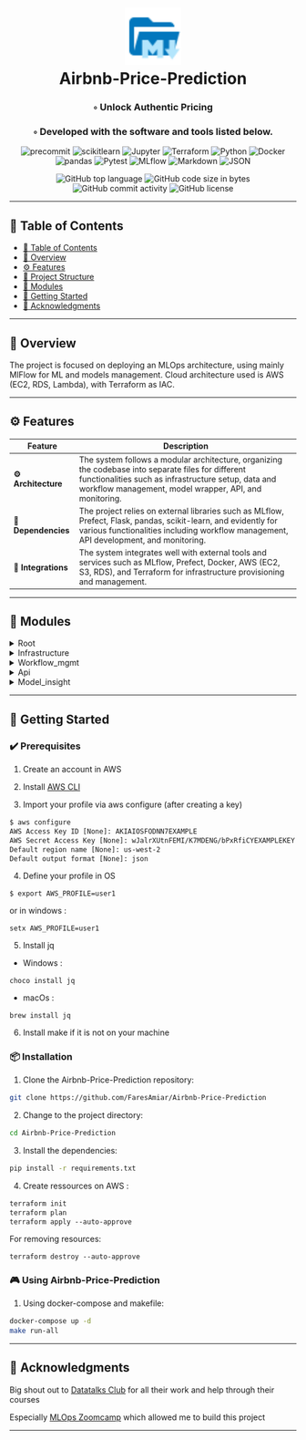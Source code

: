 <div align="center">
<h1 align="center">
<img src="https://raw.githubusercontent.com/PKief/vscode-material-icon-theme/ec559a9f6bfd399b82bb44393651661b08aaf7ba/icons/folder-markdown-open.svg" width="100" />
<br>Airbnb-Price-Prediction
</h1>
<h3>◦ Unlock Authentic Pricing</h3>
<h3>◦ Developed with the software and tools listed below.</h3>

<p align="center">
<img src="https://img.shields.io/badge/precommit-FAB040.svg?style&logo=pre-commit&logoColor=black" alt="precommit" />
<img src="https://img.shields.io/badge/scikitlearn-F7931E.svg?style&logo=scikit-learn&logoColor=white" alt="scikitlearn" />
<img src="https://img.shields.io/badge/Jupyter-F37626.svg?style&logo=Jupyter&logoColor=white" alt="Jupyter" />
<img src="https://img.shields.io/badge/Terraform-7B42BC.svg?style&logo=Terraform&logoColor=white" alt="Terraform" />
<img src="https://img.shields.io/badge/Python-3776AB.svg?style&logo=Python&logoColor=white" alt="Python" />
<img src="https://img.shields.io/badge/Docker-2496ED.svg?style&logo=Docker&logoColor=white" alt="Docker" />

<img src="https://img.shields.io/badge/pandas-150458.svg?style&logo=pandas&logoColor=white" alt="pandas" />
<img src="https://img.shields.io/badge/Pytest-0A9EDC.svg?style&logo=Pytest&logoColor=white" alt="Pytest" />
<img src="https://img.shields.io/badge/MLflow-0194E2.svg?style&logo=MLflow&logoColor=white" alt="MLflow" />
<img src="https://img.shields.io/badge/Markdown-000000.svg?style&logo=Markdown&logoColor=white" alt="Markdown" />
<img src="https://img.shields.io/badge/JSON-000000.svg?style&logo=JSON&logoColor=white" alt="JSON" />
</p>
<img src="https://img.shields.io/github/languages/top/FaresAmiar/Airbnb-Price-Prediction?style&color=5D6D7E" alt="GitHub top language" />
<img src="https://img.shields.io/github/languages/code-size/FaresAmiar/Airbnb-Price-Prediction?style&color=5D6D7E" alt="GitHub code size in bytes" />
<img src="https://img.shields.io/github/commit-activity/m/FaresAmiar/Airbnb-Price-Prediction?style&color=5D6D7E" alt="GitHub commit activity" />
<img src="https://img.shields.io/github/license/FaresAmiar/Airbnb-Price-Prediction?style&color=5D6D7E" alt="GitHub license" />
</div>

---

## 📒 Table of Contents
- [📒 Table of Contents](#-table-of-contents)
- [📍 Overview](#-overview)
- [⚙️ Features](#-features)
- [📂 Project Structure](#project-structure)
- [🧩 Modules](#modules)
- [🚀 Getting Started](#-getting-started)
- [👏 Acknowledgments](#-acknowledgments)

---


## 📍 Overview

The project is focused on deploying an MLOps architecture, using mainly MlFlow for ML and models management. Cloud architecture used is AWS (EC2, RDS, Lambda), with Terraform as IAC.

---

## ⚙️ Features

| Feature                | Description                                                                                                                                                                                               |
| ---------------------- | --------------------------------------------------------------------------------------------------------------------------------------------------------------------------------------------------------- |
| **⚙️ Architecture**     | The system follows a modular architecture, organizing the codebase into separate files for different functionalities such as infrastructure setup, data and workflow management, model wrapper, API, and monitoring. |
| **🔗 Dependencies**    | The project relies on external libraries such as MLflow, Prefect, Flask, pandas, scikit-learn, and evidently for various functionalities including workflow management, API development, and monitoring.                                                                                       |
| **🔌 Integrations**    | The system integrates well with external tools and services such as MLflow, Prefect, Docker, AWS (EC2, S3, RDS), and Terraform for infrastructure provisioning and management.                                |


---



## 🧩 Modules

<details closed><summary>Root</summary>

| File                                                                                                 | Summary                                                                                                                                                                                                              |
| ---                                                                                                  | ---                                                                                                                                                                                                                  |
| [Dockerfile](https://github.com/FaresAmiar/Airbnb-Price-Prediction/blob/main/Dockerfile)             | This code sets up a Python environment, installs the required dependencies listed in requirements.txt, copies project files and data into a working directory, and runs the runner.py script for managing workflows. |
| [Makefile](https://github.com/FaresAmiar/Airbnb-Price-Prediction/blob/main/Makefile)                 | This Makefile provides commands for starting MLflow, Prefect Server, and Prefect Agent, as well as running a Python script. It also includes a help message and an additional target for other actions.              |
| [start_mlflow.bat](https://github.com/FaresAmiar/Airbnb-Price-Prediction/blob/main/start_mlflow.bat) | This command starts an MLflow server with specified host, port, backend store, and default artifact root configurations.                                                                                             |
| [killakill.bat](https://github.com/FaresAmiar/Airbnb-Price-Prediction/blob/main/killakill.bat)       | This script kills processes using ports 5000 and 4200 using the taskkill command in Windows cmd. It then notifies the user and waits for their confirmation before exiting. It is very convenient for cleaning Prefect and MlFlow services to run new instances                                            |

</details>



<details closed><summary>Infrastructure</summary>

| File                                                                                                                                | Summary                                                                                                                                                                                                                                                 |
| ---                                                                                                                                 | ---                                                                                                                                                                                                                                                     |

| [main.tf](https://github.com/FaresAmiar/Airbnb-Price-Prediction/blob/main/infrastructure/main.tf)                                   | The code sets up AWS resources for MLOps. It provisions an S3 bucket for datasets, another S3 bucket for MLflow artifacts, an RDS instance for PostgreSQL, and an EC2 instance to execute code. Outputs provide the EC2 IP and RDS endpoint.            |


</details>

<details closed><summary>Workflow_mgmt</summary>

| File                                                                                                                             | Summary                                                                                                                                                                                                                                                                                                                                                                                     |
| ---                                                                                                                              | ---                                                                                                                                                                                                                                                                                                                                                                                         |
| [ModelWrapper.py](https://github.com/FaresAmiar/Airbnb-Price-Prediction/blob/main/workflow_mgmt/ModelWrapper.py)                 | This code defines a ModelWrapper class that extends the mlflow.pyfunc.PythonModel class. It wraps a given model and implements a predict method, which uses the wrapped model to make predictions on the input data.                                                                                                                                                                        |
| [runner.py](https://github.com/FaresAmiar/Airbnb-Price-Prediction/blob/main/workflow_mgmt/runner.py)                             | This code defines a pipeline for training and evaluating a machine learning model on the Airbnb dataset. It loads the dataset, preprocesses it, splits it into training and testing sets, transforms it, trains the model, evaluates its performance, and logs the results using MLflow. It also includes functionality for monitoring metrics and potentially triggering model retraining. |
| [model_ops.py](https://github.com/FaresAmiar/Airbnb-Price-Prediction/blob/main/workflow_mgmt/model_ops.py)                       | The code includes two functions: 1. "train_model" to train a machine learning model using specified hyperparameters and log the parameters with MLflow.2. "evaluate_model" to evaluate the trained model's performance using a specified metric function and log the result with MLflow.                                                                                                    |
| [data_ops.py](https://github.com/FaresAmiar/Airbnb-Price-Prediction/blob/main/workflow_mgmt/data_ops.py)                         | The code consists of functions to load a dataset, preprocess it by filling missing values and filtering out certain values, split the dataset into training and test sets, transform the dataset by encoding categorical variables, and extract features and target variables. It utilizes pandas, scikit-learn, and DictVectorizer.                                                        |
| [evidently_monitoring.py](https://github.com/FaresAmiar/Airbnb-Price-Prediction/blob/main/workflow_mgmt/evidently_monitoring.py) | This code includes functions for loading data and models, as well as calculating and generating reports on data drift using the package evidently. It also has a commented-out main function for running the metrics calculation. The code aims to provide analysis and insights on how the model's predictions might change over time.                                                     |

</details>

<details closed><summary>Api</summary>

| File                                                                                 | Summary                                                                                                                                                                                                                                                                                                                                                                              |
| ---                                                                                  | ---                                                                                                                                                                                                                                                                                                                                                                                  |
| [api.py](https://github.com/FaresAmiar/Airbnb-Price-Prediction/blob/main/api/api.py) | This code sets up a Flask API that uses a pre-trained machine learning model to predict outcomes based on input data. It loads the model and data vectorizer, accepts POST requests with JSON data, transforms the data using the vectorizer, runs it through the model, and returns the predictions as JSON. The API can be accessed at'0.0.0.0:5000/predict' when the code is run. |

</details>

<details closed><summary>Model_insight</summary>

| File                                                                                                                   | Summary                                                                                                                                                                            |
| ---                                                                                                                    | ---                                                                                                                                                                                |
| [EvidentlyReport.py](https://github.com/FaresAmiar/Airbnb-Price-Prediction/blob/main/model_insight/EvidentlyReport.py) | Generates a report using the Evidently library, comparing drift between train and test data for numerical and categorical features. The report is saved as an HTML file. |

</details>

---

## 🚀 Getting Started

### ✔️ Prerequisites


1. Create an account in AWS

2. Install [AWS CLI](https://docs.aws.amazon.com/fr_fr/cli/v1/userguide/install-windows.html)

3. Import your profile via aws configure (after creating a key)

```
$ aws configure
AWS Access Key ID [None]: AKIAIOSFODNN7EXAMPLE
AWS Secret Access Key [None]: wJalrXUtnFEMI/K7MDENG/bPxRfiCYEXAMPLEKEY
Default region name [None]: us-west-2
Default output format [None]: json
```

4. Define your profile in OS

```
$ export AWS_PROFILE=user1
```

or in windows :

```
setx AWS_PROFILE=user1
```

5. Install jq

- Windows :
```
choco install jq
```

- macOs :
```
brew install jq
```

6. Install make if it is not on your machine


### 📦 Installation

1. Clone the Airbnb-Price-Prediction repository:
```sh
git clone https://github.com/FaresAmiar/Airbnb-Price-Prediction
```

2. Change to the project directory:
```sh
cd Airbnb-Price-Prediction
```

3. Install the dependencies:
```sh
pip install -r requirements.txt
```

4. Create ressources on AWS :

```
terraform init
terraform plan
terraform apply --auto-approve
```

For removing resources:
```
terraform destroy --auto-approve
```

### 🎮 Using Airbnb-Price-Prediction

1. Using docker-compose and makefile:
```sh
docker-compose up -d
make run-all
```

---


## 👏 Acknowledgments

Big shout out to [Datatalks Club](https://datatalks.club/) for all their work and help through their courses

Especially [MLOps Zoomcamp](https://github.com/DataTalksClub/mlops-zoomcamp) which allowed me to build this project




---
